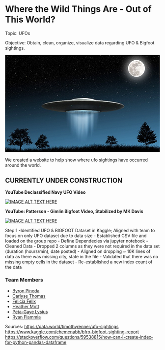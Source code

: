# Where the Wild Things Are - Out of This World?

Topic: UFOs 

Objective: Obtain, clean, organize, visualize data regarding UFO & Bigfoot sightings.

![alien](images/flying_saucer.png)


We created a website to help show where ufo sightings have occurred around the world.

## CURRENTLY UNDER CONSTRUCTION 

**YouTube Declassified Navy UFO Video**

[![IMAGE ALT TEXT HERE](http://img.youtube.com/vi/2TumprpOwHY/0.jpg)](https://www.youtube.com/watch?v=2TumprpOwHY)

**YouTube: Patterson - Gimlin Bigfoot Video, Stabilized by MK Davis**

[![IMAGE ALT TEXT HERE](http://img.youtube.com/vi/Q60mSMmhTZU/0.jpg)](https://www.youtube.com/watch?v=Q60mSMmhTZU)

Step 1 
     -Identified UFO & BIGFOOT Dataset in Kaggle; Aligned with team to focus on only UFO dataset due to data size
    - Established CSV file and loaded on the group repo
    - Define Dependecies via jupyter notebook
    - Cleaned Data 
        - Dropped 2 columns as they were not required in the data set (duration (hours/min), date posted)
        - Aligned on dropping ~ 10K lines of data as there was missing city, state in the file 
        - Validated that there was no missing empty cells in the dataset
        - Re-established a new index count of the data 
    
    



### Team Members
- [Byron Pineda](https://github.com/byronpineda225)
- [Carlyse Thomas](https://github.com/CLyseT)
- [Felicia Felix](https://github.com/Felicia620)
- [Heather Mott](https://github.com/HeathMo)
- [Peta-Gaye Lysius](https://github.com/petagaye2001)
- [Ryan Flammia](https://github.com/rflammia-py)



    
Sources:
    https://data.world/timothyrenner/ufo-sightings
    https://www.kaggle.com/chemcnabb/bfro-bigfoot-sighting-report 
    https://stackoverflow.com/questions/59538815/how-can-i-create-index-for-python-pandas-dataframe
    
